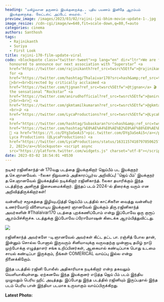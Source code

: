 ```yaml
---
heading: "மகிழ்வான தருணம் இயக்குனருக்கு.. புதிய பயணம் இனிதே ஆரம்பம்
  இயக்குனருக்கு. லேட்டஸ்ட் அப்டேட் வைரல். "
preview_image: /images/2023/03/02/rajini-jai-bhim-movie-update-1-.jpg
image_resize: /cdn-cgi/image/w=640,fit=scale-down,q=80,f=auto
categories: cinema
authors: Santhosh
tags:
  - Rajinikanth
  - Suriya
  - First Look
title: rajini-170-film-update-viral
code: <blockquote class="twitter-tweet"><p lang="en" dir="ltr">We are feeling
  honoured to announce our next association with “Superstar” <a
  href="https://twitter.com/rajinikanth?ref_src=twsrc%5Etfw">@rajinikanth</a> 🌟
  for <a
  href="https://twitter.com/hashtag/Thalaivar170?src=hash&amp;ref_src=twsrc%5Etfw">#Thalaivar170</a>
  🤗<br><br>Directed by critically acclaimed <a
  href="https://twitter.com/tjgnan?ref_src=twsrc%5Etfw">@tjgnan</a> 🎬 Music by
  the sensational “Rockstar” <a
  href="https://twitter.com/anirudhofficial?ref_src=twsrc%5Etfw">@anirudhofficial</a>
  🎸<br><br>🤝 <a
  href="https://twitter.com/gkmtamilkumaran?ref_src=twsrc%5Etfw">@gkmtamilkumaran</a>
  <br>🪙 <a
  href="https://twitter.com/LycaProductions?ref_src=twsrc%5Etfw">@LycaProductions</a>
  <a
  href="https://twitter.com/hashtag/Subaskaran?src=hash&amp;ref_src=twsrc%5Etfw">#Subaskaran</a><a
  href="https://twitter.com/hashtag/%E0%AE%A4%E0%AE%B2%E0%AF%88%E0%AE%B5%E0%AE%B0%E0%AF%8D170?src=hash&amp;ref_src=twsrc%5Etfw">#தலைவர்170</a>
  🤗 <a href="https://t.co/DYg3aSeAi5">pic.twitter.com/DYg3aSeAi5</a></p>&mdash;
  Lyca Productions (@LycaProductions) <a
  href="https://twitter.com/LycaProductions/status/1631157410797850625?ref_src=twsrc%5Etfw">March
  2, 2023</a></blockquote> <script async
  src="https://platform.twitter.com/widgets.js" charset="utf-8"></script>
date: 2023-03-02 18:54:01 +0530
---
```

நடிகர் ரஜினிகாந்த்-ன் 170வது படத்தை இயக்குகிறார் ஜெய்பீம்  பட இயக்குநர் த.செ.ஞானவேல்.
-லைகா நிறுவனம் அதிகாரப்பூர்வ அறிவிப்பு!
'ஜெய் பீம்' இயக்குநர் த.செ.ஞானவேல் இயக்கத்தில் நடிக்கிறார் ரஜினிகாந்த். லைகா தயாரிக்கும் இந்த படத்திற்கு அனிருத் இசையமைக்கிறார். இந்தப் படம் 2024-ல் திரைக்கு வரும் என அறிவித்திருக்கிறார்கள்!

வன்னியர் சமூகத்தை இழிவுபடுத்தி ஜெய்பீம் படத்தில் காட்சிகளை வைத்து வன்னியர் உணர்வோடு விளையாடிய இயக்குனர் ஞானவேல் இயக்கும் திரு.ரஜினிகாந்த் அவர்களின் #Thalaivar170 படத்தை புறக்கணிப்போம் என்று இப்போவே ஒரு குரூப் ஆரம்பிச்சிருச்சு. படத்துக்கு இப்போவே ப்ரோமோஷன் கிடைக்க ஆரம்பித்துவிட்டது.  

![](/images/2023/03/02/rajini-jai-bhim-movie-update-2-.jpg)

ரஜினிகாந்த் அவர்களே -டி.ஞானவேல் அவர்கள் கிட்ட தட்ட பா. ரஞ்சித் போல தான், இன்னும் சொல்ல போனால் இருவரும் சினிமாவுக்கு வருவதற்கு முன்னாடி தமிழ் நாடு முற்போக்கு எழுத்தாளர் சங்க உறிப்பினர்கள், ஆகையால் கண்டிப்பாக பொது உடமை சாயல் கண்டிப்பா இருக்கும், நீங்கள் COMERICAL வாய்ப்பு இல்ல என்று நினைக்கிறோம். 

இந்த படத்தில் ரஜினி போலீஸ் அதிகாரியாக நடிக்கிறார் என்ற தகவலும் வெளியாகியுள்ளது. ஏற்கனவே இந்த இயக்குனர் எடுத்த ஜெய் பீம் படம் இந்திய முழுவதும் பெரிய ஹிட் அடித்தது. இப்போது இந்த படத்தில்  ரஜினியும் இருப்பதால் இந்த படம் பெரிய பான் இந்தியா படமாக உருவாகும் வாய்ப்பிருக்கிறது. 

**L﻿atest Photo:**